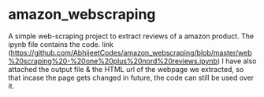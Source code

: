 # amazon_webscraping
A simple web-scraping project to extract reviews of a amazon product. 
The ipynb file contains the code. link (https://github.com/AbhijeetCodes/amazon_webscraping/blob/master/web%20scraping%20-%20one%20plus%20nord%20reviews.ipynb)
I have also attached the output file & the HTML url of the webpage we extracted, so that incase the page gets changed in future, the code can still be used over it.

